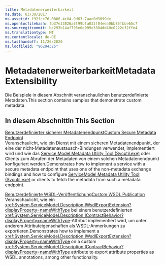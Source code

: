 ```yaml
---
title: Metadatenerweiterbarkeit
ms.date: 03/30/2017
ms.assetid: f92fcc76-0806-4c84-9d63-7aae0d3899de
ms.openlocfilehash: fb37e33026a5f99bfa033f04eea0bb85fbbe65c7
ms.sourcegitcommit: bc293b14af795e0e999e3304dd40c0222cf2ffe4
ms.translationtype: MT
ms.contentlocale: de-DE
ms.lasthandoff: 11/26/2020
ms.locfileid: "96294325"
---
```

# <a name="metadata-extensibility"></a><span data-ttu-id="7d25a-102">Metadatenerweiterbarkeit</span><span class="sxs-lookup"><span data-stu-id="7d25a-102">Metadata Extensibility</span></span>

<span data-ttu-id="7d25a-103">Die Beispiele in diesem Abschnitt veranschaulichen benutzerdefinierte Metadaten.</span><span class="sxs-lookup"><span data-stu-id="7d25a-103">This section contains samples that demonstrate custom metadata.</span></span>  
  
## <a name="in-this-section"></a><span data-ttu-id="7d25a-104">In diesem Abschnitt</span><span class="sxs-lookup"><span data-stu-id="7d25a-104">In This Section</span></span>  

 [<span data-ttu-id="7d25a-105">Benutzerdefinierter sicherer Metadatenendpunkt</span><span class="sxs-lookup"><span data-stu-id="7d25a-105">Custom Secure Metadata Endpoint</span></span>](custom-secure-metadata-endpoint.md)  
 <span data-ttu-id="7d25a-106">Veranschaulicht, wie ein Dienst mit einem sicheren Metadatenendpunkt, der eine der nicht-Metadatenaustausch-Bindungen verwendet, implementiert wird und wie das [Service Model Metadata Utility Tool (Svcutil.exe)](../servicemodel-metadata-utility-tool-svcutil-exe.md) oder Clients zum Abrufen der Metadaten von einem solchen Metadatenendpunkt konfiguriert werden.</span><span class="sxs-lookup"><span data-stu-id="7d25a-106">Demonstrates how to implement a service with a secure metadata endpoint that uses one of the non-metadata exchange bindings and how to configure [ServiceModel Metadata Utility Tool (Svcutil.exe)](../servicemodel-metadata-utility-tool-svcutil-exe.md) or clients to fetch the metadata from such a metadata endpoint.</span></span>  
  
 [<span data-ttu-id="7d25a-107">Benutzerdefinierte WSDL-Veröffentlichung</span><span class="sxs-lookup"><span data-stu-id="7d25a-107">Custom WSDL Publication</span></span>](custom-wsdl-publication.md)  
 <span data-ttu-id="7d25a-108">Veranschaulicht, wie ein <xref:System.ServiceModel.Description.IWsdlExportExtension?displayProperty=nameWithType> bei einem benutzerdefinierten <xref:System.ServiceModel.Description.IContractBehavior?displayProperty=nameWithType>-Attribut implementiert wird, um unter anderem Attributeigenschaften als WSDL-Anmerkungen zu exportieren.</span><span class="sxs-lookup"><span data-stu-id="7d25a-108">Demonstrates how to implement a <xref:System.ServiceModel.Description.IWsdlExportExtension?displayProperty=nameWithType> on a custom <xref:System.ServiceModel.Description.IContractBehavior?displayProperty=nameWithType> attribute to export attribute properties as WSDL annotations, among other functionality.</span></span>
